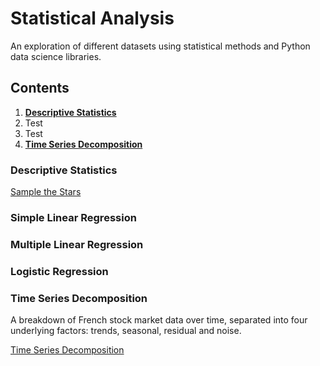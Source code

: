 # Statistical Analysis

An exploration of different datasets using statistical methods and Python data science libraries.

## Contents

1. [**Descriptive Statistics**](#descriptive-statistics)
1. Test
1. Test
1. [**Time Series Decomposition**](#time-series-decomposition)

### Descriptive Statistics

[Sample the Stars](/notebooks/descriptive_stats.ipynb)

### Simple Linear Regression

### Multiple Linear Regression

### Logistic Regression

### 

### Time Series Decomposition

A breakdown of French stock market data over time, separated into four underlying factors: trends, seasonal, residual and noise.

[Time Series Decomposition](/notebooks/time_series_decomposition.ipynb)